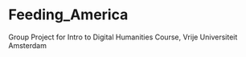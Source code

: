 # Feeding_America
Group Project for Intro to Digital Humanities Course, Vrije Universiteit Amsterdam
